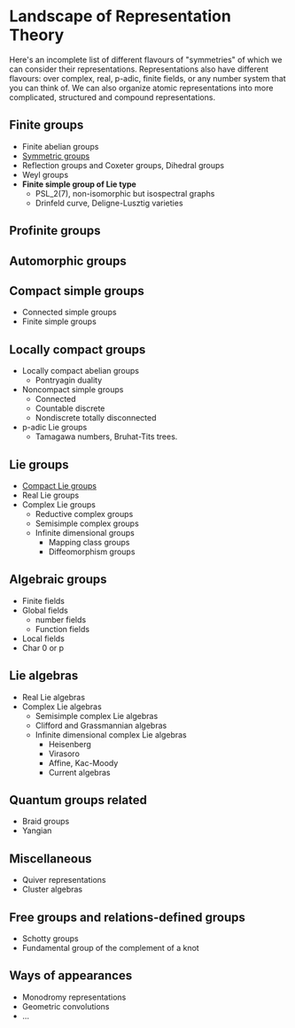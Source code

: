 
# Landscape of Representation Theory

Here's an incomplete list of different flavours of "symmetries" of which we can consider their representations. Representations also have different flavours: over  complex, real, p-adic, finite fields, or any number system that you can think of. We can also organize atomic representations
into more complicated, structured and compound representations. 

## Finite groups
   * Finite abelian groups
   * [Symmetric groups][Symmetric groups]
   * Reflection groups and Coxeter groups, Dihedral groups
   * Weyl groups 
   * **Finite simple group of Lie type**
        - PSL_2(7), non-isomorphic but isospectral graphs
        - Drinfeld curve, Deligne-Lusztig varieties 

## Profinite groups

## Automorphic groups

## Compact simple groups
   * Connected simple groups
   * Finite simple groups

## Locally compact groups
   * Locally compact abelian groups
      - Pontryagin duality
   * Noncompact simple groups
      - Connected
      - Countable discrete
      - Nondiscrete totally disconnected
   * p-adic Lie groups
       - Tamagawa numbers, Bruhat-Tits trees.

## Lie groups
   * [Compact Lie groups][Compact Lie groups]
   * Real Lie groups
   * Complex Lie groups
      - Reductive complex groups
      - Semisimple complex groups
      - Infinite dimensional groups
         - Mapping class groups
         - Diffeomorphism groups
    
    
## Algebraic groups

   * Finite fields
   * Global fields
      - number fields
      - Function fields
   * Local fields
   * Char 0 or p
    
## Lie algebras

   * Real Lie algebras
   * Complex Lie algebras
      - Semisimple complex Lie algebras
      - Clifford and Grassmannian algebras
      - Infinite dimensional complex Lie algebras
         - Heisenberg
         - Virasoro
         - Affine, Kac-Moody
         - Current algebras

## Quantum groups related

   * Braid groups
   * Yangian

## Miscellaneous

   * Quiver representations
   * Cluster algebras

## Free groups and relations-defined groups

   * Schotty groups
   * Fundamental group of the complement of a knot

## Ways of appearances

   * Monodromy representations
   * Geometric convolutions
   * ...


[Symmetric groups]: https://projecteuclid.org/download/pdf_1/euclid.lnms/1215467416
[Compact Lie groups]: https://github.com/Waerden001/Harmonic_Analysis_Database/blob/master/Representations/Representations%20of%20classical%20compact%20Lie%20groups.pdf
